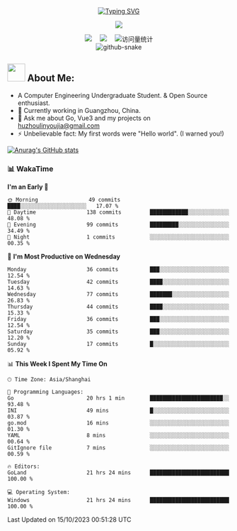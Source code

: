 <div align="center">
  
  <!-- dynamic typing effect 动态打字效果 -->
  <div align="center">
    <a href="https://linzyblog.netlify.app/">
      <img src="https://readme-typing-svg.demolab.com?font=Fira+Code&pause=1000&width=435&lines=Have a nice day&center=true&size=27" alt="Typing SVG"/>
    </a>
  </div>

  <!-- knock code pictures 敲代码的图片 -->
  <img src="https://cdn.jsdelivr.net/gh/sun0225SUN/sun0225SUN/assets/images/coding.gif" /><br>

  <!-- profile logo 个人资料徽标 -->
  <div align="center">
    <a href="https://linzyblog.netlify.app/"><img src="https://img.shields.io/badge/Website-博客-blue" /></a>&emsp;
    <a href="https://blog.csdn.net/weixin_46618592"><img src="https://img.shields.io/badge/CSDN-论坛-c32136" /></a>&emsp;
    <!-- visitor statistics logo 访问量统计徽标 -->
    <img src="https://komarev.com/ghpvc/?username=Gopherlinzy&label=Views&color=0e75b6&style=flat" alt="访问量统计" />
  </div>

<!-- Snake Code Contribution Map 贪吃蛇代码贡献图 -->
<picture>
  <source media="(prefers-color-scheme: dark)" srcset="https://cdn.jsdelivr.net/gh/sun0225SUN/sun0225SUN/profile-snake-contrib/github-contribution-grid-snake-dark.svg" />
  <source media="(prefers-color-scheme: light)" srcset="https://cdn.jsdelivr.net/gh/sun0225SUN/sun0225SUN/profile-snake-contrib/github-contribution-grid-snake.svg" />
  <img alt="github-snake" src="https://cdn.jsdelivr.net/gh/sun0225SUN/sun0225SUN/profile-snake-contrib/github-contribution-grid-snake-dark.svg" />
</picture>

</div>


## <img src="https://media.giphy.com/media/WUlplcMpOCEmTGBtBW/giphy.gif" width="40"> **About Me:**

- A Computer Engineering Undergraduate Student. & Open Source enthusiast.
- 🌱 Currently working in Guangzhou, China.
- 💬 Ask me about Go, Vue3 and my projects on [huzhoulinyoujia@gmail.com](mailto:huzhoulinyoujia@gmail.com)
- ⚡ Unbelievable fact: My first words were "Hello world". (I warned you!)

[![Anurag's GitHub stats](https://github-readme-stats.vercel.app/api?username=Gopherlinzy)](https://github.com/anuraghazra/github-readme-stats)

</td></tr>

<tr><td>


<!-- wakatime 统计 -->
### 📊 WakaTime
<!--START_SECTION:waka-->
**I'm an Early 🐤** 

```text
🌞 Morning                49 commits          ████░░░░░░░░░░░░░░░░░░░░░   17.07 % 
🌆 Daytime                138 commits         ████████████░░░░░░░░░░░░░   48.08 % 
🌃 Evening                99 commits          █████████░░░░░░░░░░░░░░░░   34.49 % 
🌙 Night                  1 commits           ░░░░░░░░░░░░░░░░░░░░░░░░░   00.35 % 
```
📅 **I'm Most Productive on Wednesday** 

```text
Monday                   36 commits          ███░░░░░░░░░░░░░░░░░░░░░░   12.54 % 
Tuesday                  42 commits          ████░░░░░░░░░░░░░░░░░░░░░   14.63 % 
Wednesday                77 commits          ███████░░░░░░░░░░░░░░░░░░   26.83 % 
Thursday                 44 commits          ████░░░░░░░░░░░░░░░░░░░░░   15.33 % 
Friday                   36 commits          ███░░░░░░░░░░░░░░░░░░░░░░   12.54 % 
Saturday                 35 commits          ███░░░░░░░░░░░░░░░░░░░░░░   12.20 % 
Sunday                   17 commits          █░░░░░░░░░░░░░░░░░░░░░░░░   05.92 % 
```


📊 **This Week I Spent My Time On** 

```text
🕑︎ Time Zone: Asia/Shanghai

💬 Programming Languages: 
Go                       20 hrs 1 min        ███████████████████████░░   93.48 % 
INI                      49 mins             █░░░░░░░░░░░░░░░░░░░░░░░░   03.87 % 
go.mod                   16 mins             ░░░░░░░░░░░░░░░░░░░░░░░░░   01.30 % 
YAML                     8 mins              ░░░░░░░░░░░░░░░░░░░░░░░░░   00.64 % 
GitIgnore file           7 mins              ░░░░░░░░░░░░░░░░░░░░░░░░░   00.59 % 

🔥 Editors: 
GoLand                   21 hrs 24 mins      █████████████████████████   100.00 % 

💻 Operating System: 
Windows                  21 hrs 24 mins      █████████████████████████   100.00 % 
```


 Last Updated on 15/10/2023 00:51:28 UTC
<!--END_SECTION:waka-->


<!--
**Gopherlinzy/Gopherlinzy** is a ✨ _special_ ✨ repository because its `README.md` (this file) appears on your GitHub profile.

Here are some ideas to get you started:

- 🔭 I’m currently working on ...
- 🌱 I’m currently learning ...
- 👯 I’m looking to collaborate on ...
- 🤔 I’m looking for help with ...
- 💬 Ask me about ...
- 📫 How to reach me: ...
- 😄 Pronouns: ...
- ⚡ Fun fact: ...
-->
